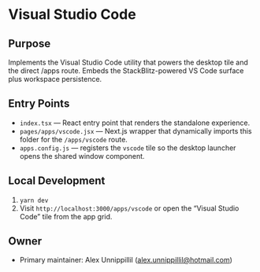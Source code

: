 # Visual Studio Code

## Purpose
Implements the Visual Studio Code utility that powers the desktop tile and the direct /apps route. Embeds the StackBlitz-powered VS Code surface plus workspace persistence.

## Entry Points
- `index.tsx` — React entry point that renders the standalone experience.
- `pages/apps/vscode.jsx` — Next.js wrapper that dynamically imports this folder for the `/apps/vscode` route.
- `apps.config.js` — registers the `vscode` tile so the desktop launcher opens the shared window component.

## Local Development
1. `yarn dev`
2. Visit `http://localhost:3000/apps/vscode` or open the “Visual Studio Code” tile from the app grid.

## Owner
- Primary maintainer: Alex Unnippillil (alex.unnippillil@hotmail.com)

